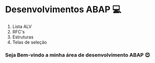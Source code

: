 # Desenvolvimentos ABAP :computer:

1. Lista ALV
2. RFC's
3. Estruturas 
4. Telas de seleção

###   Seja Bem-vindo a minha área de desenvolvimento ABAP :heart_eyes:

